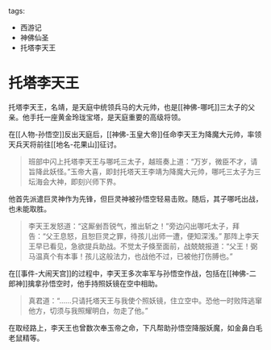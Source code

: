 tags:
  - 西游记
  - 神佛仙圣
  - 托塔李天王

# 托塔李天王

托塔李天王，名靖，是天庭中统领兵马的大元帅，也是[[神佛-哪吒]]三太子的父亲。他手托一座黄金玲珑宝塔，是天庭重要的高级将领。

在[[人物-孙悟空]]反出天庭后，[[神佛-玉皇大帝]]任命李天王为降魔大元帅，率领天兵天将前往[[地名-花果山]]征讨。

> 班部中闪上托塔李天王与哪吒三太子，越班奏上道：“万岁，微臣不才，请旨降此妖怪。”玉帝大喜，即封托塔天王李靖为降魔大元帅，哪吒三太子为三坛海会大神，即刻兴师下界。

他首先派遣巨灵神作为先锋，但巨灵神被孙悟空轻易击败。随后，其子哪吒出战，也未能取胜。

> 李天王发怒道：“这厮剉吾锐气，推出斩之！”旁边闪出哪吒太子，拜告：“父王息怒，且恕巨灵之罪，待孩儿出师一遭，便知深浅。”
> 那阵上李天王早已看见，急欲提兵助战。不觉太子倏至面前，战兢兢报道：“父王！弼马温真个有本事！孩儿这般法力，也战他不过，已被他打伤膊也。”

在[[事件-大闹天宫]]的过程中，李天王多次率军与孙悟空作战，包括在[[神佛-二郎神]]擒拿孙悟空时，他手持照妖镜在空中相助。

> 真君道：“……只请托塔天王与我使个照妖镜，住立空中。恐他一时败阵逃窜他方，切须与我照耀明白，勿走了他。”

在取经路上，李天王也曾数次奉玉帝之命，下凡帮助孙悟空降服妖魔，如金鼻白毛老鼠精等。
